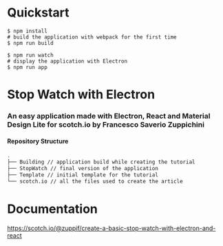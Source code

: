 # Quickstart

```
$ npm install
# build the application with webpack for the first time
$ npm run build

$ npm run watch
# display the application with Electron
$ npm run app
```

# Stop Watch with Electron
### An easy application made with Electron, React and Material Design Lite for scotch.io by Francesco Saverio Zuppichini
#### Repository Structure

```bash
.
├── Building // application build while creating the tutorial
├── StopWatch // final version of the application
├── Template // initial template for the tutorial
└── scotch.io // all the files used to create the article
```

# Documentation

https://scotch.io/@zuppif/create-a-basic-stop-watch-with-electron-and-react
